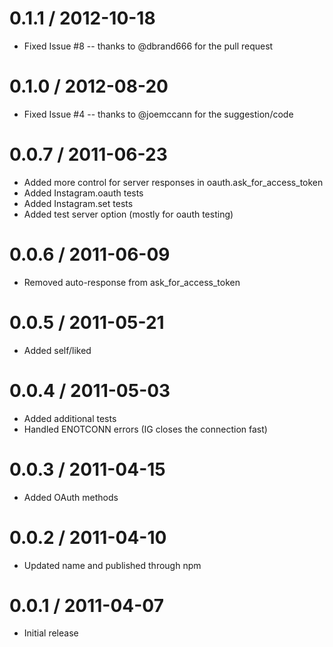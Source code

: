 
0.1.1 / 2012-10-18 
==================

  * Fixed Issue #8 -- thanks to @dbrand666 for the pull request

0.1.0 / 2012-08-20 
==================

  * Fixed Issue #4 -- thanks to @joemccann for the suggestion/code

0.0.7 / 2011-06-23 
==================

  * Added more control for server responses in oauth.ask_for_access_token
  * Added Instagram.oauth tests
  * Added Instagram.set tests
  * Added test server option (mostly for oauth testing)

0.0.6 / 2011-06-09 
==================

  * Removed auto-response from ask_for_access_token

0.0.5 / 2011-05-21 
==================

  * Added self/liked

0.0.4 / 2011-05-03 
==================

  * Added additional tests
  * Handled ENOTCONN errors (IG closes the connection fast)

0.0.3 / 2011-04-15 
==================

  * Added OAuth methods

0.0.2 / 2011-04-10 
==================

  * Updated name and published through npm

0.0.1 / 2011-04-07 
==================

  * Initial release
